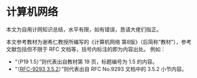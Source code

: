 # 计算机网络

本文为自用计网知识总结，水平有限，如有错误，恳请大佬们指正。

本文参考教材为谢希仁教授所编写的《计算机网络 第8版》（后简称“教材”），参考文献包括但不限于 RFC 文档等，括号内标注的即为内容出处。 例如：

+ “（P19 1.5）”则代表出自教材第 19 页，标题编号为 1.5 的内容。
+ “（[RFC-9293 3.5.2](https://datatracker.ietf.org/doc/html/rfc9293#section-3.5.2)）”则代表出自 RFC No.9293 文档中的 3.5.2 小节内容。
